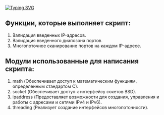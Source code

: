 [![Typing SVG](https://readme-typing-svg.herokuapp.com?color=%2336BCF7&lines=Port+scanner+on+Python)](https://git.io/typing-svg)

## Функции, которые выполняет скрипт:
1. Валидация введенных IP-адресов.
2. Валидация введенного диапозона портов.
3. Многопоточное сканирование портов на каждом IP-адресе.

## Модули использованные для написания скрипта:
1. math (Обеспечивает доступ к математическим функциям, определенным стандартом C).
2. socket (Обеспечивает доступ к интерфейсу сокетов BSD).
3. ipaddress (Предоставляет возможности для создания, управления и работы с адресами и сетями IPv4 и IPv6).
4. threading (Реализует создание интерфейсов многопоточности).
